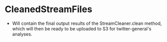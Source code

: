 # CleanedStreamFiles #
- Will contain the final output results of the StreamCleaner.clean method, which will then be ready to be uploaded to S3 for twitter-general's analyses.